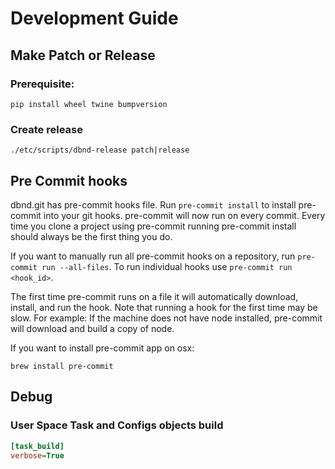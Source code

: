 # Development Guide

## Make Patch or Release

### Prerequisite:

```shell script
pip install wheel twine bumpversion
```

### Create release

```shell script
./etc/scripts/dbnd-release patch|release
```

## Pre Commit hooks

dbnd.git has pre-commit hooks file. Run `pre-commit install` to install pre-commit into your git hooks. pre-commit will now run on every commit. Every time you clone a project using pre-commit running pre-commit install should always be the first thing you do.

If you want to manually run all pre-commit hooks on a repository, run `pre-commit run --all-files`. To run individual hooks use `pre-commit run <hook_id>`.

The first time pre-commit runs on a file it will automatically download, install, and run the hook. Note that running a hook for the first time may be slow. For example: If the machine does not have node installed, pre-commit will download and build a copy of node.

If you want to install pre-commit app on osx:

```shell script
brew install pre-commit
```

## Debug

### User Space Task and Configs objects build

```ini
[task_build]
verbose=True
```

